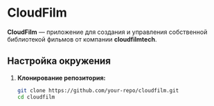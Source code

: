 # CloudFilm

**CloudFilm** — приложение для создания и управления собственной библиотекой фильмов от компании **cloudfilmtech**.

## Настройка окружения

1. **Клонирование репозитория:**
   ```bash
   git clone https://github.com/your-repo/cloudfilm.git
   cd cloudfilm
